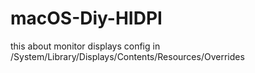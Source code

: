 # macOS-Diy-HIDPI

this about monitor displays config in /System/Library/Displays/Contents/Resources/Overrides
